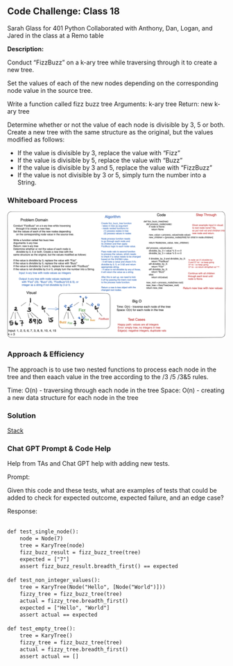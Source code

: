 ## Code Challenge: Class 18

Sarah Glass for 401 Python
Collaborated with Anthony, Dan, Logan, and Jared in the class at a Remo table

**Description:**

Conduct “FizzBuzz” on a k-ary tree while traversing through it to create a new tree.

Set the values of each of the new nodes depending on the corresponding node value in the source tree.

Write a function called fizz buzz tree
Arguments: k-ary tree
Return: new k-ary tree

Determine whether or not the value of each node is divisible by 3, 5 or both. Create a new tree with the same structure as the original, but the values modified as follows:

- If the value is divisible by 3, replace the value with “Fizz”
- If the value is divisible by 5, replace the value with “Buzz”
- If the value is divisible by 3 and 5, replace the value with “FizzBuzz”
- If the value is not divisible by 3 or 5, simply turn the number into a String.


### Whiteboard Process

![Code Challenge 18](cc18-whiteboard.png)

### Approach & Efficiency

The approach is to use two nested functions to process each node in the tree and then eaach value in the tree according to the /3 /5 /3&5 rules.

Time: O(n)  - traversing through each node in the tree
Space: O(n) - creating a new data structure for each node in the tree

### Solution

[Stack](code_challenges/tree_fizz_buzz.py)

### Chat GPT Prompt & Code Help

Help from TAs and Chat GPT help with adding new tests.

Prompt:

Given this code and these tests, what are examples of tests that could be added to check for expected outcome, expected failure, and an edge case?

Response:

```

def test_single_node():
    node = Node(7)
    tree = KaryTree(node)
    fizz_buzz_result = fizz_buzz_tree(tree)
    expected = ["7"]
    assert fizz_buzz_result.breadth_first() == expected

def test_non_integer_values():
    tree = KaryTree(Node("Hello", [Node("World")]))
    fizzy_tree = fizz_buzz_tree(tree)
    actual = fizzy_tree.breadth_first()
    expected = ["Hello", "World"]
    assert actual == expected

def test_empty_tree():
    tree = KaryTree()
    fizzy_tree = fizz_buzz_tree(tree)
    actual = fizzy_tree.breadth_first()
    assert actual == []

```
